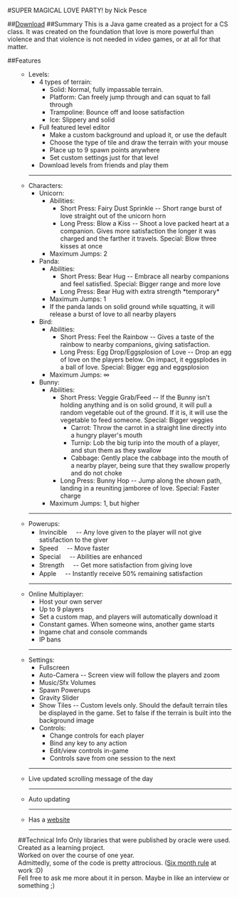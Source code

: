 #SUPER MAGICAL LOVE PARTY!
by Nick Pesce

##[Download](http://smlp.pesce.home/SuperMagicalLoveParty.jar)
##Summary
This is a Java game created as a project for a CS class. It was created on the foundation that love is more powerful than violence and that violence is not needed in video games, or at all for that matter.

##Features  
  <ul>
    <ul>
			<li>Levels:
				<ul>
					<li>
						4 types of terrain:
						<ul>
							<li>Solid: Normal, fully impassable terrain.</li>
							<li>Platform: Can freely jump through and can squat to fall through</li>
							<li>Trampoline: Bounce off and loose satisfaction</li>
							<li>Ice: Slippery and solid</li>
						</ul>
					</li>
					<li>Full featured level editor
						<ul>
							<li>Make a custom background and upload it, or use the default</li>
							<li>Choose the type of tile and draw the terrain with your mouse</li>
							<li>Place up to 9 spawn points anywhere</li>
							<li>Set custom settings just for that level</li>
						</ul>
					</li>
					<li>Download levels from friends and play them</li>
				</ul>
			</li>
			<hr>
			<li>
				Characters:
				<ul>
					<li>
						Unicorn:
						<ul>
							<li>
								Abilities:
								<ul>
									<li>Short Press: Fairy Dust Sprinkle -- Short range burst of love straight out of the unicorn horn</li>
									<li>Long Press: Blow a Kiss -- Shoot a love packed heart at a companion. Gives more satisfaction the longer it was charged and the farther it travels. Special: Blow three kisses at once</li>
								</ul>
							</li>
							<li>Maximum Jumps: 2</li>
						</ul>
					</li>
					<li>
						Panda:
						<ul>
							<li>
								Abilities:
								<ul>
									<li>Short Press: Bear Hug -- Embrace all nearby companions and feel satisfied. Special: Bigger range and more love</li>
									<li>Long Press: Bear Hug with extra strength *temporary*</li>
								</ul>
							</li>
							<li>Maximum Jumps: 1</li>
							<li>If the panda lands on solid ground while squatting, it will release a burst of love to all nearby players</li>
						</ul>
					</li>
					<li>
						Bird:
						<ul>
							<li>
								Abilities:
								<ul>
									<li>Short Press: Feel the Rainbow -- Gives a taste of the rainbow to nearby companions, giving satisfaction.</li>
									<li>Long Press: Egg Drop/Eggsplosion of Love -- Drop an egg of love on the players below. On impact, it eggsplodes in a ball of love. Special: Bigger egg and eggsplosion</li>
								</ul>
							</li>
							<li>Maximum Jumps: ∞</li>
						</ul>
					</li>
					<li>
						Bunny:
						<ul>
							<li>
								Abilities:
								<ul>
									<li>Short Press: Veggie Grab/Feed -- If the Bunny isn't holding anything and is on solid ground, it will pull a random vegetable out of the ground. If it is, it will use the vegetable to feed someone. Special: Bigger veggies
										<ul>
											<li>Carrot: Throw the carrot in a straight line directly into a hungry player's mouth</li>
											<li>Turnip: Lob the big turip into the mouth of a player, and stun them as they swallow</li>
											<li>Cabbage: Gently place the cabbage into the mouth of a nearby player, being sure that they swallow properly and do not choke</li>
										</ul>
									</li>
									<li>Long Press: Bunny Hop -- Jump along the shown path, landing in a reuniting jamboree of love. Special: Faster charge</li>
								</ul>
							</li>
							<li>Maximum Jumps: 1, but higher</li>
						</ul>
					</li>
				</ul>
			</li>
			<hr>
			<li>
				Powerups:
				<ul>
					<li>Invincible<img src="http://smlp.pesce.host/resources/Sun.png" width="16" height="16"> -- Any love given to the player will not give satisfaction to the giver</li>
					<li>Speed<img src="http://smlp.pesce.host/resources/Boot.png" width="16" height="16"> -- Move faster</li>
					<li>Special<img src="http://smlp.pesce.host/resources/Cupcake.png" width="16" height="16"> -- Abilities are enhanced</li>
					<li>Strength<img src="http://smlp.pesce.host/resources/Potion.png" width="16" height="16"> -- Get more satisfaction from giving love</li>
					<li>Apple<img src="http://smlp.pesce.host/resources/Apple.png" width="16" height="16"> -- Instantly receive 50% remaining satisfaction</li>
				</ul>
			</li>
			<hr>
			<li>
				Online Multiplayer:
				<ul>
					<li>Host your own server</li>
					<li>Up to 9 players</li>
					<li>Set a custom map, and players will automatically download it</li>
					<li>Constant games. When someone wins, another game starts</li>
					<li>Ingame chat and console commands</li>
					<li>IP bans</li>
				</ul>
			</li>
			<hr>
			<li>
				Settings:
				<ul>
					<li>Fullscreen</li>
					<li>Auto-Camera -- Screen view will follow the players and zoom</li>
					<li>Music/Sfx Volumes</li>
					<li>Spawn Powerups</li>
					<li>Gravity Slider</li>
					<li>Show Tiles -- Custom levels only. Should the default terrain tiles be displayed in the game. Set to false if the terrain is built into the background image</li>
					<li>
						Controls:
						<ul>
							<li>Change controls for each player</li>
							<li>Bind any key to any action</li>
							<li>Edit/view controls in-game</li>
							<li>Controls save from one session to the next</li>
						</ul>
					</li>
				</ul>
			</li>
			<hr>
			<li>
				Live updated scrolling message of the day
			</li>
			<hr>
			<li>
				Auto updating
			</li>
			<hr>
			<li>Has a <a href="http://smlp.pesce.host">website</a></li>
			<hr>
		</ul>
	
##Technical Info
Only libraries that were published by oracle were used.<br/>
Created as a learning project.<br/>
Worked on over the course of one year.<br/>
Admittedly, some of the code is pretty attrocious. ([Six month rule](http://blog.marcomonteiro.net/post/the-six-months-rule) at work :D)<br/>
Fell free to ask me more about it in person. Maybe in like an interview or something ;)
